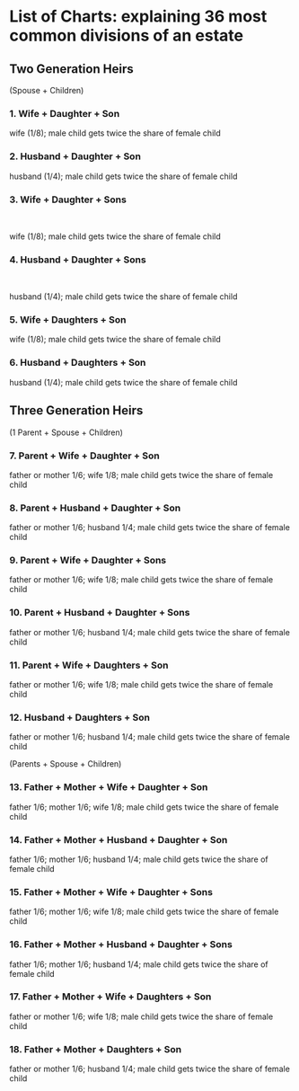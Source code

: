 List of Charts: explaining 36 most common divisions of an estate
================================================================

Two Generation Heirs
--------------------

(Spouse + Children)

### 1. Wife + Daughter + Son

wife (1/8); male child gets twice the share of female child

### 2. Husband + Daughter + Son

husband (1/4); male child gets twice the share of female child

### 3. Wife + Daughter + Sons

 

wife (1/8); male child gets twice the share of female child

### 4. Husband + Daughter + Sons

 

husband (1/4); male child gets twice the share of female child

### 5. Wife + Daughters + Son

wife (1/8); male child gets twice the share of female child

### 6. Husband + Daughters + Son

husband (1/4); male child gets twice the share of female child

Three Generation Heirs
----------------------

(1 Parent + Spouse + Children)

### 7. Parent + Wife + Daughter + Son

father or mother 1/6; wife 1/8; male child gets twice the share of
female child

### 8. Parent + Husband + Daughter + Son

father or mother 1/6; husband 1/4; male child gets twice the share of
female child

### 9. Parent + Wife + Daughter + Sons

father or mother 1/6; wife 1/8; male child gets twice the share of
female child

### 10. Parent + Husband + Daughter + Sons

father or mother 1/6; husband 1/4; male child gets twice the share of
female child

### 11. Parent + Wife + Daughters + Son

father or mother 1/6; wife 1/8; male child gets twice the share of
female child

### 12. Husband + Daughters + Son

father or mother 1/6; husband 1/4; male child gets twice the share of
female child

(Parents + Spouse + Children)

### 13. Father + Mother + Wife + Daughter + Son

father 1/6; mother 1/6; wife 1/8; male child gets twice the share of
female child

### 14. Father + Mother + Husband + Daughter + Son

father 1/6; mother 1/6; husband 1/4; male child gets twice the share of
female child

### 15. Father + Mother + Wife + Daughter + Sons

father 1/6; mother 1/6; wife 1/8; male child gets twice the share of
female child

### 16. Father + Mother + Husband + Daughter + Sons

father 1/6; mother 1/6; husband 1/4; male child gets twice the share of
female child

### 17. Father + Mother + Wife + Daughters + Son

father or mother 1/6; wife 1/8; male child gets twice the share of
female child

### 18. Father + Mother + Daughters + Son

father or mother 1/6; husband 1/4; male child gets twice the share of
female child



